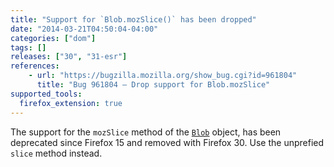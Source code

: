 ```yaml
---
title: "Support for `Blob.mozSlice()` has been dropped"
date: "2014-03-21T04:50:04-04:00"
categories: ["dom"]
tags: []
releases: ["30", "31-esr"]
references:
    - url: "https://bugzilla.mozilla.org/show_bug.cgi?id=961804"
      title: "Bug 961804 – Drop support for Blob.mozSlice"
supported_tools:
  firefox_extension: true
---
```

The support for the `mozSlice` method of the [`Blob`](https://developer.mozilla.org/docs/Web/API/Blob) object, has been deprecated since Firefox 15 and removed with Firefox 30. Use the unprefied `slice` method instead.
